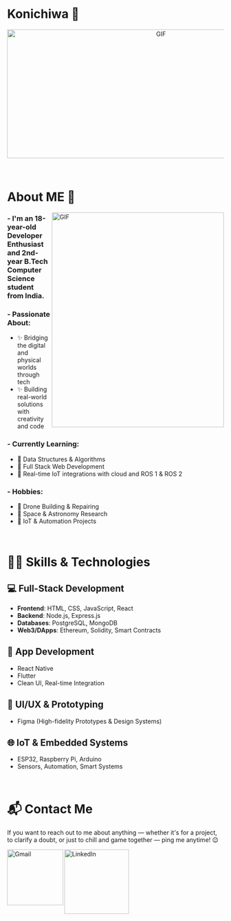 # Konichiwa 👋

<div align="center">
  <img height="300" width="700" alt="GIF" src="https://cdn.pixabay.com/animation/2022/11/16/14/56/14-56-49-778_512.gif">
</div>

</br>
</br>

# About ME 💬

<img height="500" width="400" align="right" alt="GIF" src="https://c.tenor.com/BuxxcnJXnCgAAAAC/tenor.gif">

### - I'm an 18-year-old Developer Enthusiast and 2nd-year B.Tech Computer Science student from India.

### - Passionate About:
- ✨ Bridging the digital and physical worlds through tech  
- ✨ Building real-world solutions with creativity and code  

### - Currently Learning:
- 🚀 Data Structures & Algorithms  
- 🤖 Full Stack Web Development  
- 📡 Real-time IoT integrations with cloud and ROS 1 & ROS 2  

### - Hobbies:
- 🚁 Drone Building & Repairing  
- 🔭 Space & Astronomy Research  
- 🔧 IoT & Automation Projects  

</br>

# 👨‍💻 Skills & Technologies

## 💻 Full-Stack Development
- **Frontend**: HTML, CSS, JavaScript, React  
- **Backend**: Node.js, Express.js  
- **Databases**: PostgreSQL, MongoDB  
- **Web3/DApps**: Ethereum, Solidity, Smart Contracts  

## 📱 App Development
- React Native  
- Flutter  
- Clean UI, Real-time Integration  

## 🧠 UI/UX & Prototyping
- Figma (High-fidelity Prototypes & Design Systems)  

## 🌐 IoT & Embedded Systems
- ESP32, Raspberry Pi, Arduino  
- Sensors, Automation, Smart Systems  

</br>



# 📬 Contact Me

If you want to reach out to me about anything — whether it's for a project, to clarify a doubt, or just to chill and game together — ping me anytime! 😉

<p>
  <a href="mailto:sivsagar29112006@gmail.com">
    <img align="left" alt="Gmail" width="130" src="https://github.com/Xx-Ashutosh-xX/Xx-Ashutosh-xX/blob/master/assets/icons/gmail.png" />
  </a>
  <a href="https://in.linkedin.com/in/siv-sagar-114b6a2a9">
    <img align="left" alt="LinkedIn" width="150" src="https://github.com/Xx-Ashutosh-xX/Xx-Ashutosh-xX/blob/master/assets/icons/linkedin.png" />
  </a>
</p>

</br>
</br>
</br>
